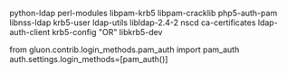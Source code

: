 python-ldap 
perl-modules 
libpam-krb5 
libpam-cracklib 
php5-auth-pam 
libnss-ldap 
krb5-user 
ldap-utils 
libldap-2.4-2 
nscd 
ca-certificates 
ldap-auth-client 
krb5-config "OR" libkrb5-dev




from gluon.contrib.login_methods.pam_auth import pam_auth
auth.settings.login_methods=[pam_auth()]
